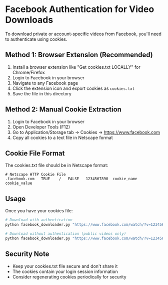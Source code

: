# Facebook Authentication for Video Downloads

To download private or account-specific videos from Facebook, you'll need to authenticate using cookies.

## Method 1: Browser Extension (Recommended)

1. Install a browser extension like "Get cookies.txt LOCALLY" for Chrome/Firefox
2. Login to Facebook in your browser
3. Navigate to any Facebook page
4. Click the extension icon and export cookies as `cookies.txt`
5. Save the file in this directory

## Method 2: Manual Cookie Extraction

1. Login to Facebook in your browser
2. Open Developer Tools (F12)
3. Go to Application/Storage tab → Cookies → https://www.facebook.com
4. Copy all cookies to a text file in Netscape format

## Cookie File Format

The cookies.txt file should be in Netscape format:
```
# Netscape HTTP Cookie File
.facebook.com	TRUE	/	FALSE	1234567890	cookie_name	cookie_value
```

## Usage

Once you have your cookies file:

```bash
# Download with authentication
python facebook_downloader.py "https://www.facebook.com/watch/?v=123456789" cookies.txt

# Download without authentication (public videos only)
python facebook_downloader.py "https://www.facebook.com/watch/?v=123456789"
```

## Security Note

- Keep your cookies.txt file secure and don't share it
- The cookies contain your login session information
- Consider regenerating cookies periodically for security